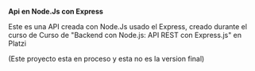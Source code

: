 **Api en Node.Js con Express**

Este es una API creada con Node.Js usado el Express, creado durante el curso de Curso de "Backend con Node.js: API REST con Express.js" en Platzi

(Este proyecto esta en proceso y esta no es la version final)
